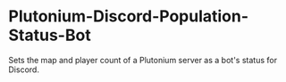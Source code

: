 # Plutonium-Discord-Population-Status-Bot
Sets the map and player count of a Plutonium server as a bot's status for Discord.
